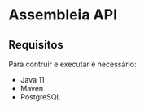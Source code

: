 # Assembleia API

## Requisitos

Para contruir e executar é necessário:

- Java 11
- Maven
- PostgreSQL
